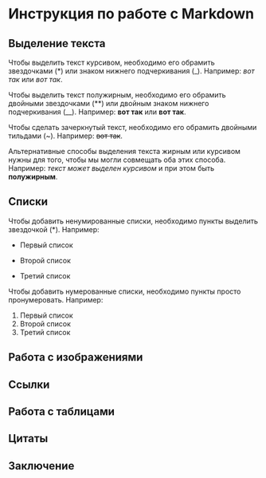 # Инструкция по работе с Markdown

## Выделение текста

Чтобы выделить текст курсивом, необходимо его обрамить звездочками (*) или знаком нижнего подчеркивания (_). Например: *вот так* или _вот так_.

Чтобы выделить текст полужирным, необходимо его обрамить двойными звездочками (**) или двойным знаком нижнего подчеркивания (__). Например: **вот так** или __вот так__.

Чтобы сделать зачеркнутый текст, необходимо его обрамить двойными тильдами (~). Например: ~~вот так~~.

Альтернативные способы выделения текста жирным или курсивом нужны для того, чтобы мы могли совмещать оба этих способа. Например: _текст может выделен курсивом_ и при этом быть **полужирным**.


## Списки

Чтобы добавить ненумированные списки, необходимо пункты выделить звездочкой (*). Например:

* Первый список

* Второй список

* Третий список

Чтобы добавить нумерованные списки, необходимо пункты просто пронумеровать. Например:

1. Первый список
2. Второй список
3. Третий список

## Работа с изображениями

## Ссылки

## Работа с таблицами

## Цитаты

## Заключение











